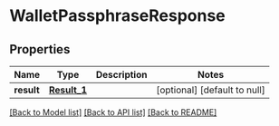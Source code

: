 # WalletPassphraseResponse
## Properties

| Name | Type | Description | Notes |
|------------ | ------------- | ------------- | -------------|
| **result** | [**Result_1**](Result_1.md) |  | [optional] [default to null] |

[[Back to Model list]](../README.md#documentation-for-models) [[Back to API list]](../README.md#documentation-for-api-endpoints) [[Back to README]](../README.md)

